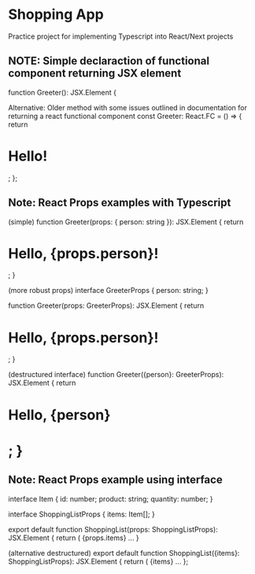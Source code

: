 # Shopping App

Practice project for implementing Typescript into React/Next projects

## NOTE: Simple declaraction of functional component returning JSX element

function Greeter(): JSX.Element {

Alternative: Older method with some issues outlined in documentation for returning a react functional component
const Greeter: React.FC = () => {
return <h1>Hello!</h1>;
};

## Note: React Props examples with Typescript

(simple)
function Greeter(props: { person: string }): JSX.Element {
return <h1>Hello, {props.person}!</h1>;
}

(more robust props)
interface GreeterProps {
person: string;
}

function Greeter(props: GreeterProps): JSX.Element {
return <h1>Hello, {props.person}!</h1>;
}

(destructured interface)
function Greeter({person}: GreeterProps): JSX.Element {
return <h1>Hello, {person}<h1>;
}

## Note: React Props example using interface

interface Item {
id: number;
product: string;
quantity: number;
}

interface ShoppingListProps {
items: Item[];
}

export default function ShoppingList(props: ShoppingListProps): JSX.Element {
return (
{props.items}
...
}

(alternative destructured)
export default function ShoppingList({items}: ShoppingListProps): JSX.Element {
return (
{items}
...
};

